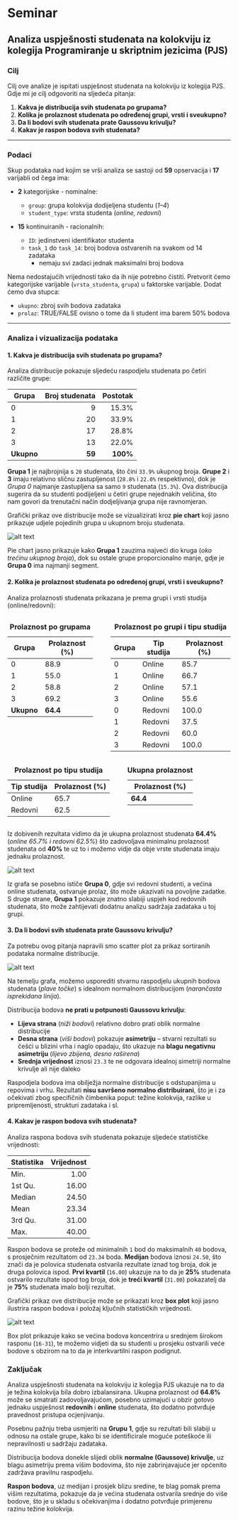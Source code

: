 <div class="body">

# Seminar

## Analiza uspješnosti studenata na kolokviju iz kolegija Programiranje u skriptnim jezicima (PJS)

### Cilj

Cilj ove analize je ispitati uspješnost studenata na kolokviju iz kolegija PJS. Gdje mi je cilj odgovoriti na sljedeća pitanja:

1. **Kakva je distribucija svih studenata po grupama?**
2. **Kolika je prolaznost studenata po određenoj grupi, vrsti i sveukupno?**
3. **Da li bodovi svih studenata prate Gaussovu krivulju?**
4. **Kakav je raspon bodova svih studenata?**

---

### Podaci

Skup podataka nad kojim se vrši analiza se sastoji od **59** opservacija i **17** varijabli od čega ima:
- **2** kategorijske - nominalne:
    - `group`: grupa kolokvija dodijeljena studentu (*1–4*)
    - `student_type`: vrsta studenta (*online, redovni*)

- **15** kontinuiranih - racionalnih:
    - `ID`: jedinstveni identifikator studenta
    - `task_1` do `task_14`: broj bodova ostvarenih na svakom od 14 zadataka
        - nemaju svi zadaci jednak maksimalni broj bodova

Nema nedostajućih vrijednosti tako da ih nije potrebno čistiti.
Pretvorit ćemo kategorijske varijable (`vrsta_studenta`, `grupa`) u faktorske varijable.
Dodat ćemo dva stupca:
- `ukupno`: zbroj svih bodova zadataka
- `prolaz`: TRUE/FALSE ovisno o tome da li student ima barem 50% bodova

---

### Analiza i vizualizacija podataka

#### 1. Kakva je distribucija svih studenata po grupama?

Analiza distribucije pokazuje sljedeću raspodjelu studenata po četiri različite grupe:

| Grupa      | Broj studenata | Postotak |
| ---------- | -------------: | -------: |
| 0          |              9 |    15.3% |
| 1          |             20 |    33.9% |
| 2          |             17 |    28.8% |
| 3          |             13 |    22.0% |
| **Ukupno** |         **59** | **100%** |

**Grupa 1** je najbrojnija s `20` studenata, što čini `33.9%` ukupnog broja. **Grupe 2** i **3** imaju relativno sličnu zastupljenost (`28.8%` i `22.0%` respektivno), dok je *Grupa 0* najmanje zastupljena sa samo `9` studenata (`15.3%`). Ova distribucija sugerira da su studenti podijeljeni u četiri grupe nejednakih veličina, što nam govori da trenutačni način dodjeljivanja grupa nije ravnomjeran.

Grafički prikaz ove distribucije može se vizualizirati kroz **pie chart** koji jasno prikazuje udjele pojedinih grupa u ukupnom broju studenata.

![alt text](slike/pie.png)

Pie chart jasno prikazuje kako **Grupa 1** zauzima najveći dio kruga (*oko trećinu ukupnog broja*), dok su ostale grupe proporcionalno manje, gdje je **Grupa 0** ima najmanji segment.

#### 2. Kolika je prolaznost studenata po određenoj grupi, vrsti i sveukupno?

Analiza prolaznosti studenata prikazana je prema grupi i vrsti studija (online/redovni):

<div style="display: flex; gap: 40px;">

  <div style="display: inline-block; vertical-align: top;">
    <table>
      <caption><strong style="white-space: pre;">Prolaznost po grupama</strong></caption>
      <thead>
        <tr><th>Grupa</th><th>Prolaznost (%)</th></tr>
      </thead>
      <tbody>
        <tr><td>0</td><td>88.9</td></tr>
        <tr><td>1</td><td>55.0</td></tr>
        <tr><td>2</td><td>58.8</td></tr>
        <tr><td>3</td><td>69.2</td></tr>
        <tr><td><strong>Ukupno</strong></td><td><strong>64.4</strong></td></tr>
      </tbody>
    </table>
  </div>

  <div style="display: inline-block; vertical-align: top;">
    <table>
      <caption><strong style="white-space: pre;">Prolaznost po grupi i tipu studija</strong></caption>
      <thead>
        <tr><th>Grupa</th><th>Tip studija</th><th>Prolaznost (%)</th></tr>
      </thead>
      <tbody>
        <tr><td>0</td><td>Online</td><td>85.7</td></tr>
        <tr><td>1</td><td>Online</td><td>66.7</td></tr>
        <tr><td>2</td><td>Online</td><td>57.1</td></tr>
        <tr><td>3</td><td>Online</td><td>55.6</td></tr>
        <tr><td>0</td><td>Redovni</td><td>100.0</td></tr>
        <tr><td>1</td><td>Redovni</td><td>37.5</td></tr>
        <tr><td>2</td><td>Redovni</td><td>60.0</td></tr>
        <tr><td>3</td><td>Redovni</td><td>100.0</td></tr>
      </tbody>
    </table>
  </div>

</div>

<div style="display: flex; gap: 40px;">

  <div style="display: inline-block; vertical-align: top;">
    <table>
      <caption><strong style="white-space: pre;">Prolaznost po tipu studija</strong></caption>
      <thead>
        <tr><th>Tip studija</th><th>Prolaznost (%)</th></tr>
      </thead>
      <tbody>
        <tr><td>Online</td><td>65.7</td></tr>
        <tr><td>Redovni</td><td>62.5</td></tr>
      </tbody>
    </table>
  </div>

  <div style="display: inline-block; vertical-align: top;">
    <table>
      <caption><strong style="white-space: pre;">Ukupna prolaznost</strong></caption>
      <thead>
        <tr><th>Prolaznost (%)</th></tr>
      </thead>
      <tbody>
        <tr><td><strong>64.4</strong></td></tr>
      </tbody>
    </table>
  </div>

</div>

Iz dobivenih rezultata vidimo da je ukupna prolaznost studenata **64.4%** (*online 65.7% i redovni 62.5%*) što zadovoljava minimalnu prolaznost studenata od **40%** te uz to i možemo vidje da obje vrste studenata imaju jednaku prolaznost.

![alt text](slike/bar.png)

Iz grafa se posebno ističe **Grupa 0**, gdje svi redovni studenti, a većina online studenata, ostvaruje prolaz, što može ukazivati na povoljne zadatke. S druge strane, **Grupa 1** pokazuje znatno slabiji uspjeh kod redovnih studenata, što može zahtijevati dodatnu analizu sadržaja zadataka u toj grupi.

#### 3. Da li bodovi svih studenata prate Gaussovu krivulju?

Za potrebu ovog pitanja napravili smo scatter plot za prikaz sortiranih podataka normalne distribucije.

![alt text](slike/bell.png)

Na temelju grafa, možemo usporediti stvarnu raspodjelu ukupnih bodova studenata (*plave točke*) s idealnom normalnom distribucijom (*narančasta isprekidana linija*).

Distribucija bodova **ne prati u potpunosti Gaussovu krivulju**:

* **Lijeva strana** (*niži bodovi*) relativno dobro prati oblik normalne distribucije
* **Desna strana** (*viši bodovi*) pokazuje **asimetriju** – stvarni rezultati su češći u blizini vrha i naglo opadaju, što ukazuje na **blagu negativnu asimetriju** (*lijevo zbijena, desno raširena*)
* **Srednja vrijednost** iznosi `23.3` te ne odgovara idealnoj simetriji normalne krivulje ali nije daleko

Raspodjela bodova ima obilježja normalne distribucije s odstupanjima u repovima i vrhu. Rezultati **nisu savršeno normalno distribuirani**, što je i za očekivati zbog specifičnih čimbenika poput: težine kolokvija, razlike u pripremljenosti, strukturi zadataka i sl.

#### 4. Kakav je raspon bodova svih studenata?

Analiza raspona bodova svih studenata pokazuje sljedeće statističke vrijednosti:

| Statistika | Vrijednost |
| ---------- | ---------: |
| Min.       |       1.00 |
| 1st Qu.    |      16.00 |
| Median     |      24.50 |
| Mean       |      23.34 |
| 3rd Qu.    |      31.00 |
| Max.       |      40.00 |

Raspon bodova se proteže od minimalnih `1` bod do maksimalnih `40` bodova, s prosječnim rezultatom od `23.34` boda. **Medijan** bodova iznosi `24.50`, što znači da je polovica studenata ostvarila rezultate iznad tog broja, dok je druga polovica ispod. **Prvi kvartil** (`16.00`) ukazuje na to da je **25%** studenata ostvarilo rezultate ispod tog broja, dok je **treći kvartil** (`31.00`) pokazatelj da je **75%** studenata imalo bolji rezultat.

Grafički prikaz ove distribucije može se prikazati kroz **box plot** koji jasno ilustrira raspon bodova i položaj ključnih statističkih vrijednosti.

![alt text](slike/box.png)

Box plot prikazuje kako se većina bodova koncentrira u srednjem širokom rasponu (`16-31`), te možemo vidjeti da su studenti u prosjeku ostvarili veće bodove s obzirom na to da je interkvartilni raspon podignut.

### Zaključak

Analiza uspješnosti studenata na kolokviju iz kolegija PJS ukazuje na to da je težina kolokvija bila dobro izbalansirana. Ukupna prolaznost od **64.6%** može se smatrati zadovoljavajućom, posebno uzimajući u obzir gotovo jednaku uspješnost **redovnih** i **online** studenata, što dodatno potvrđuje pravednost pristupa ocjenjivanju.

Posebnu pažnju treba usmjeriti na **Grupu 1**, gdje su rezultati bili slabiji u odnosu na ostale grupe, kako bi se identificirale moguće poteškoće ili nepravilnosti u sadržaju zadataka.

Distribucija bodova donekle slijedi oblik **normalne (Gaussove) krivulje**, uz blagu asimetriju prema višim bodovima, što nije zabrinjavajuće jer općenito zadržava pravilnu raspodjelu.

**Raspon bodova**, uz medijan i prosjek blizu sredine, te blag pomak prema višim rezultatima, pokazuje da je većina studenata ostvarila srednje do više bodove, što je u skladu s očekivanjima i dodatno potvrđuje primjerenu razinu težine kolokvija.

</div>
